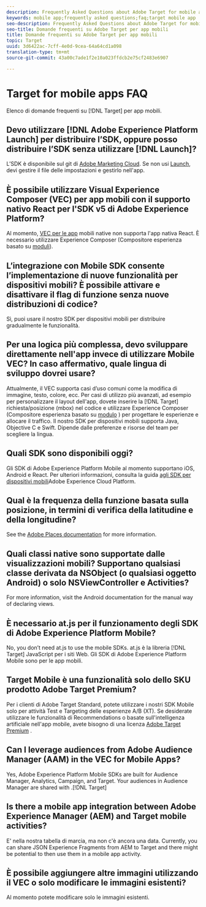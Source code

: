 ```yaml
---
description: Frequently Asked Questions about Adobe Target for mobile apps.
keywords: mobile app;frequently asked questions;faq;target mobile app
seo-description: Frequently Asked Questions about Adobe Target for mobile apps.
seo-title: Domande frequenti su Adobe Target per app mobili
title: Domande frequenti su Adobe Target per app mobili
topic: Target
uuid: 3d6422ac-7cff-4e0d-9cea-64a64cd1a098
translation-type: tm+mt
source-git-commit: 43a00c7ade1f2e10a023ffdcb2e75cf2483e6907

---
```



# Target for mobile apps FAQ

Elenco di domande frequenti su [!DNL Target] per app mobili.

## Devo utilizzare [!DNL Adobe Experience Platform Launch] per distribuire l’SDK, oppure posso distribuire l’SDK senza utilizzare [!DNL Launch]?

L’SDK è disponibile sul git di [Adobe Marketing Cloud](https://github.com/Adobe-Marketing-Cloud/acp-sdks/). Se non usi [Launch](https://docs.adobe.com/content/help/en/launch/using/overview.html), devi gestire il file delle impostazioni e gestirlo nell'app.

## È possibile utilizzare Visual Experience Composer (VEC) per app mobili con il supporto nativo React per l'SDK v5 di Adobe Experience Platform?

Al momento, [VEC per le app](/help/c-target-mobile-app/c-mobile-visual-experience-composer/mobile-visual-experience-composer.md) mobili native non supporta l'app nativa React. È necessario utilizzare Experience Composer (Compositore esperienza basato su [moduli](/help/c-experiences/form-experience-composer.md)).

## L’integrazione con Mobile SDK consente l’implementazione di nuove funzionalità per dispositivi mobili? È possibile attivare e disattivare il flag di funzione senza nuove distribuzioni di codice?

Sì, puoi usare il nostro SDK per dispositivi mobili per distribuire gradualmente le funzionalità.

## Per una logica più complessa, devo sviluppare direttamente nell'app invece di utilizzare Mobile VEC? In caso affermativo, quale lingua di sviluppo dovrei usare?

Attualmente, il VEC supporta casi d’uso comuni come la modifica di immagine, testo, colore, ecc. Per casi di utilizzo più avanzati, ad esempio per personalizzare il layout dell'app, dovete inserire la [!DNL Target] richiesta/posizione (mbox) nel codice e utilizzare Experience Composer (Compositore esperienza basato su [modulo](/help/c-experiences/form-experience-composer.md) ) per progettare le esperienze e allocare il traffico. Il nostro SDK per dispositivi mobili supporta Java, Objective C e Swift. Dipende dalle preferenze e risorse del team per scegliere la lingua.

## Quali SDK sono disponibili oggi?

Gli SDK di Adobe Experience Platform Mobile al momento supportano iOS, Android e React. Per ulteriori informazioni, consulta la guida [agli SDK per dispositivi mobili](https://aep-sdks.gitbook.io/docs/)Adobe Experience Cloud Platform.

## Qual è la frequenza della funzione basata sulla posizione, in termini di verifica della latitudine e della longitudine?

See the [Adobe Places documentation](https://placesdocs.com/places-services-by-adobe-documentation/) for more information.

## Quali classi native sono supportate dalle visualizzazioni mobili? Supportano qualsiasi classe derivata da NSObject (o qualsiasi oggetto Android) o solo NSViewController e Activities?

For more information, visit the Android documentation for the manual way of declaring views.[](/help/c-target-mobile-app/c-mobile-visual-experience-composer/mobile-visual-experience-composer-android.md#views)

## È necessario at.js per il funzionamento degli SDK di Adobe Experience Platform Mobile?

No, you don’t need at.js to use the mobile SDKs. at.js è la libreria [!DNL Target] JavaScript per i siti Web. Gli SDK di Adobe Experience Platform Mobile sono per le app mobili.

## Target Mobile è una funzionalità solo dello SKU prodotto Adobe Target Premium?

Per i clienti di Adobe Target Standard, potete utilizzare i nostri SDK Mobile solo per attività Test e Targeting delle esperienze A/B (XT). Se desiderate utilizzare le funzionalità di Recommendations o basate sull'intelligenza artificiale nell'app mobile, avete bisogno di una licenza [Adobe Target Premium](/help/c-intro/intro.md#premium) .

## Can I leverage audiences from Adobe Audience Manager (AAM) in the VEC for Mobile Apps?

Yes, Adobe Experience Platform Mobile SDKs are built for Audience Manager, Analytics, Campaign, and Target. [](https://docs.adobe.com/content/help/en/audience-manager/user-guide/aam-home.html)[](https://docs.adobe.com/content/help/en/analytics/landing/home.html)[](https://docs.adobe.com/content/help/en/campaign-standard/using/campaign-standard-home.html) Your audiences in Audience Manager are shared with .[!DNL Target]

## Is there a mobile app integration between Adobe Experience Manager (AEM) and Target mobile activities?

E' nella nostra tabella di marcia, ma non c'è ancora una data. Currently, you can share JSON Experience Fragments from AEM to Target and there might be potential to then use them in a mobile app activity.[](/help/c-experiences/c-manage-content/aem-experience-fragments.md)

## È possibile aggiungere altre immagini utilizzando il VEC o solo modificare le immagini esistenti?

Al momento potete modificare solo le immagini esistenti.
